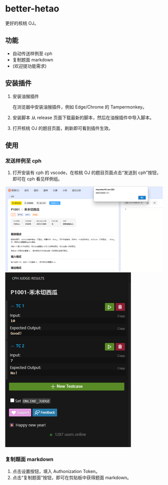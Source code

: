 # better-hetao

更好的核桃 OJ。

## 功能

- 自动传送样例至 cph
- 复制题面 markdown
- (欢迎提功能需求)

## 安装插件

1. 安装油猴插件

    在浏览器中安装油猴插件，例如 Edge/Chrome 的 Tampermonkey。

2. 安装脚本
   从 release 页面下载最新的脚本，然后在油猴插件中导入脚本。

3. 打开核桃 OJ 的题目页面，刷新即可看到插件生效。

## 使用

### 发送样例至 cph

1. 打开安装有 cph 的 vscode，在核桃 OJ 的题目页面点击“发送到 cph”按钮，即可在 cph 看见样例组。
   
![](images/image1.png)
![](images/image2.png)

### 复制题面 markdown

1. 点击设置按钮，填入 Authonization Token。
2. 点击“复制题面”按钮，即可在剪贴板中获得题面 markdown。